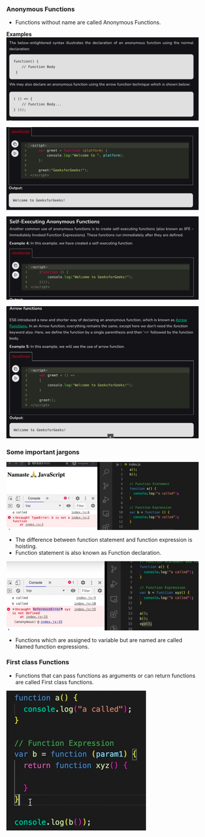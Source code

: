 ### Anonymous Functions
- Functions without name are called Anonymous Functions.

**Examples**
![alt text](image.png)

![alt text](image-1.png)

![alt text](image-2.png)

![alt text](image-3.png)


### Some important jargons

![alt text](image-4.png)
- The difference between function statement and function expression is hoisting.
- Function statement is also known as Function declaration.

![alt text](image-6.png)
- Functions which are assigned to variable but are named are called Named function expressions.


### First class Functions

- Functions that can pass functions as arguments or can return functions are called First class functions.

![alt text](image-5.png)

